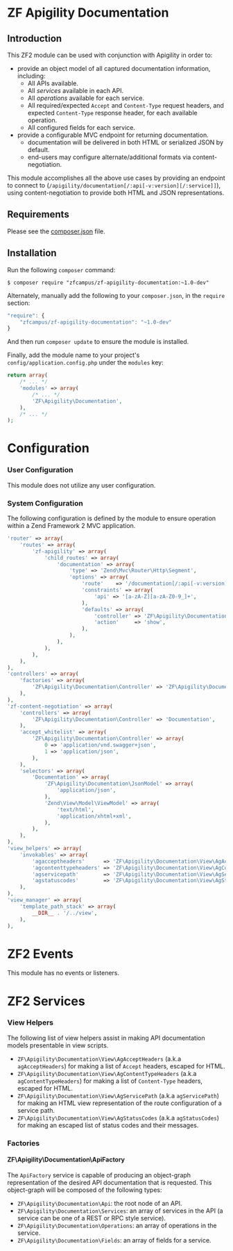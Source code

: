ZF Apigility Documentation
==========================

Introduction
------------

This ZF2 module can be used with conjunction with Apigility in order to:

- provide an object model of all captured documentation information, including:
  - All APIs available.
  - All _services_ available in each API.
  - All _operations_ available for each service.
  - All required/expected `Accept` and `Content-Type` request headers, and expected
    `Content-Type` response header, for each available operation.
  - All configured fields for each service.
- provide a configurable MVC endpoint for returning documentation.
  - documentation will be delivered in both HTML or serialized JSON by default.
  - end-users may configure alternate/additional formats via content-negotiation.

This module accomplishes all the above use cases by providing an endpoint to connect to
(`/apigility/documentation[/:api[-v:version][/:service]]`), using content-negotiation to provide
both HTML and JSON representations.

Requirements
------------
  
Please see the [composer.json](https://github.com/zfcampus/zf-apigility-documentation/tree/master/composer.json) file.

Installation
------------

Run the following `composer` command:

```console
$ composer require "zfcampus/zf-apigility-documentation:~1.0-dev"
```

Alternately, manually add the following to your `composer.json`, in the `require` section:

```javascript
"require": {
    "zfcampus/zf-apigility-documentation": "~1.0-dev"
}
```

And then run `composer update` to ensure the module is installed.

Finally, add the module name to your project's `config/application.config.php` under the `modules`
key:

```php
return array(
    /* ... */
    'modules' => array(
        /* ... */
        'ZF\Apigility\Documentation',
    ),
    /* ... */
);
```

Configuration
=============

### User Configuration

This module does not utilize any user configuration.

### System Configuration

The following configuration is defined by the module to ensure operation within a Zend Framework 2
MVC application.

```php
'router' => array(
    'routes' => array(
        'zf-apigility' => array(
            'child_routes' => array(
                'documentation' => array(
                    'type' => 'Zend\Mvc\Router\Http\Segment',
                    'options' => array(
                        'route'    => '/documentation[/:api[-v:version][/:service]]',
                        'constraints' => array(
                            'api' => '[a-zA-Z][a-zA-Z0-9_]+',
                        ),
                        'defaults' => array(
                            'controller' => 'ZF\Apigility\Documentation\Controller',
                            'action'     => 'show',
                        ),
                    ),
                ),
            ),
        ),
    ),
),
'controllers' => array(
    'factories' => array(
        'ZF\Apigility\Documentation\Controller' => 'ZF\Apigility\Documentation\ControllerFactory',
    ),
),
'zf-content-negotiation' => array(
    'controllers' => array(
        'ZF\Apigility\Documentation\Controller' => 'Documentation',
    ),
    'accept_whitelist' => array(
        'ZF\Apigility\Documentation\Controller' => array(
            0 => 'application/vnd.swagger+json',
            1 => 'application/json',
        ),
    ),
    'selectors' => array(
        'Documentation' => array(
            'ZF\Apigility\Documentation\JsonModel' => array(
                'application/json',
            ),
            'Zend\View\Model\ViewModel' => array(
                'text/html',
                'application/xhtml+xml',
            ),
        ),
    ),
),
'view_helpers' => array(
    'invokables' => array(
        'agacceptheaders'      => 'ZF\Apigility\Documentation\View\AgAcceptHeaders',
        'agcontenttypeheaders' => 'ZF\Apigility\Documentation\View\AgContentTypeHeaders',
        'agservicepath'        => 'ZF\Apigility\Documentation\View\AgServicePath',
        'agstatuscodes'        => 'ZF\Apigility\Documentation\View\AgStatusCodes',
    ),
),
'view_manager' => array(
    'template_path_stack' => array(
        __DIR__ . '/../view',
    ),
),
```

ZF2 Events
==========

This module has no events or listeners.

ZF2 Services
============

### View Helpers

The following list of view helpers assist in making API documentation models presentable in view
scripts.

- `ZF\Apigility\Documentation\View\AgAcceptHeaders` (a.k.a `agAcceptHeaders`) for making a
  list of `Accept` headers, escaped for HTML.
- `ZF\Apigility\Documentation\View\AgContentTypeHeaders`  (a.k.a `agContentTypeHeaders`) for
  making a list of `Content-Type` headers, escaped for HTML.
- `ZF\Apigility\Documentation\View\AgServicePath` (a.k.a `agServicePath`) for making an HTML
  view representation of the route configuration of a service path.
- `ZF\Apigility\Documentation\View\AgStatusCodes` (a.k.a `agStatusCodes`) for making an
  escaped list of status codes and their messages.

### Factories

#### ZF\Apigility\Documentation\ApiFactory

The `ApiFactory` service is capable of producing an object-graph representation of the desired
API documentation that is requested.  This object-graph will be composed of the following types:

- `ZF\Apigility\Documentation\Api`: the root node of an API.
- `ZF\Apigility\Documentation\Services`: an array of services in the API (a service can be one
  of a REST or RPC style service).
- `ZF\Apigility\Documentation\Operations`: an array of operations in the service.
- `ZF\Apigility\Documentation\Fields`: an array of fields for a service.
